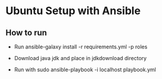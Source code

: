 Ubuntu Setup with Ansible
=========================

How to run
----------

* Run ansible-galaxy install -r requirements.yml -p roles

* Download java jdk and place in jdkdownload directory

* Run with sudo ansible-playbook -i localhost playbook.yml

